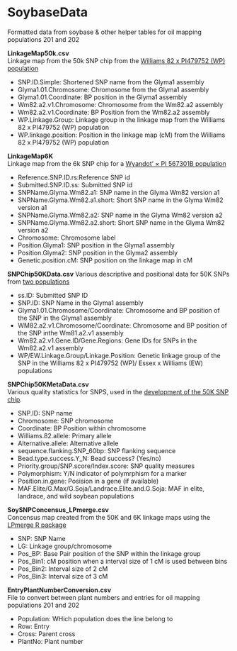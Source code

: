 # SoybaseData
Formatted data from soybase & other helper tables for oil mapping populations 201 and 202

**LinkageMap50k.csv**  
Linkage map from the 50k SNP chip from the [Williams 82 x PI479752 (WP) population](https://www.ncbi.nlm.nih.gov/pmc/articles/PMC4704267/)  
* SNP.ID.Simple: Shortened SNP name from the Glyma1 assembly  
* Glyma1.01.Chromosome: Chromosome from the Glyma1 assembly  
* Glyma1.01.Coordinate: BP position in the Glyma1 assembly  
* Wm82.a2.v1.Chromosome: Chromosome from the Wm82.a2 assembly  
* Wm82.a2.v1.Coordinate: BP Position from the Wm82.a2 assembly  
* WP.Linkage.Group: Linkage group in the linkage map from the Williams 82 x PI479752 (WP) population  
* WP.linkage.position: Position in the linkage map (cM) from the Williams 82 x PI479752 (WP) population  

**LinkageMap6K**  
Linkage map from the 6k SNP chip for a [Wyandot’ × PI 567301B population](https://link.springer.com/article/10.1007%2Fs11032-015-0209-5) 
* Reference.SNP.ID.rs:Reference SNP id    
* Submitted.SNP.ID.ss: Submitted SNP id  
* SNPName.Glyma.Wm82.a1: SNP name in the Glyma Wm82 version a1  
* SNPName.Glyma.Wm82.a1.short: Short SNP name in the Glyma Wm82 version a1  
* SNPName.Glyma.Wm82.a2: SNP name in the Glyma Wm82 version a2    
* SNPName.Glyma.Wm82.a2.short: Short SNP name in the Glyma Wm82 version a2    
* Chromosome: Chromosome label 
* Position.Glyma1: SNP position in the Glyma1 assembly    
* Position.Glyma2: SNP position in the Glyma2 assembly
* Genetic.position.cM: SNP position on the linkage map in cM  

**SNPChip50KData.csv**
Various descriptive and positional data for 50K SNPs from [two populations](https://www.ncbi.nlm.nih.gov/pmc/articles/PMC4704267/)   
* ss.ID: Submitted SNP ID
* SNP.ID: SNP Name in the Glyma1 assembly  
* Glyma1.01.Chromosome/Coordinate: Chromosome and BP position of the SNP in the Glyma1 assembly  
* WM82.a2.v1.Chromosome/Coordinate: Chromosome and BP position of the SNP inthe Wm81.a2.v1 assembly  
* Wm82.a2.v1.Gene.ID/Gene.Regions: Gene IDs for SNPs in the Wm82.a2.v1 assembly  
* WP/EW.Linkage.Group/Linkage.Position: Genetic linkage group of the SNP in the Williams 82 x PI479752 (WP)/ Essex x Williams (EW) populations  


**SNPChip50KMetaData.csv**  
Various quality statistics for SNPS, used in the [development of the 50K SNP chip](https://journals.plos.org/plosone/article?id=10.1371/journal.pone.0054985#).  
* SNP.ID: SNP name  
* Chromosome: SNP chromosome  
* Coordinate: BP Position within chromosome  
* Williams.82.allele: Primary allele  
* Alternative.allele: Alternative allele  
* sequence.flanking.SNP_60bp: SNP flanking sequence
* Bead.type.success.Y_N: Bead success? (Yes/no)
* Priority.group/SNP.score/Index.score: SNP quality measures    
* Polymorphism: Y/N indicator of polymrphism for a marker  
* Position.in.gene: Posision in a gene (if available)  
* MAF.Elite/G.Max/G.Soja/Landrace.Elite.and.G.Soja: MAF in elite, landrace, and wild soybean populations

**SoySNPConcensus_LPmerge.csv**  
Concensus map created from the 50K and 6K linkage maps using the [LPmerge R package](https://academic.oup.com/bioinformatics/article/30/11/1623/284175)    
* SNP: SNP Name  
* LG: Linkage group/chromosome  
* Pos_BP: Base Pair position of the SNP within the linkage group  
* Pos_Bin1: cM position when a interval size of 1 cM is used between bins  
* Pos_Bin2: Interval size of 2 cM  
* Pos_Bin3: Interval size of 3 cM 

**EntryPlantNumberConversion.csv**  
File to convert between plant numbers and entries for oil mapping populations 201 and 202  
* Population: WHich population does the line belong to  
* Row: Entry  
* Cross: Parent cross  
* PlantNo: Plant number  
